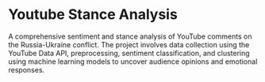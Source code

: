 # Youtube Stance Analysis
 A comprehensive sentiment and stance analysis of YouTube comments on the Russia-Ukraine conflict. The project involves data collection using the YouTube Data API, preprocessing, sentiment classification, and clustering using machine learning models to uncover audience opinions and emotional responses.
